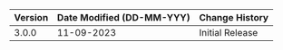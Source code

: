 | **Version** | **Date Modified (DD-MM-YYY)** | **Change History**                         |
|-------------|-------------------------------|--------------------------------------------|
| 3.0.0       | 11-09-2023                    |Initial Release                             |

